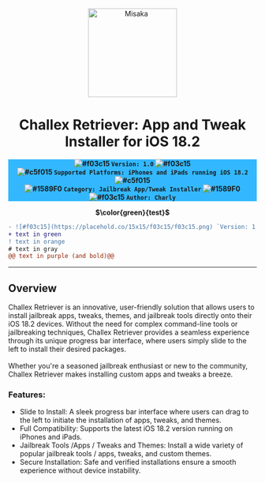 <br>
<p align="center">
<img src="https://xookz.com/challex-images/challexlogo.png" alt="Misaka" height="180" width="180"/>
</p>
<h1 align="center">Challex Retriever: App and Tweak Installer for iOS 18.2</h1>


  
<div align="center" style= "background-color: #33b8ff;"><b>
  
 ![#f03c15](https://placehold.co/15x15/f03c15/f03c15.png) `Version: 1.0` ![#f03c15](https://placehold.co/15x15/f03c15/f03c15.png)<br>
![#c5f015](https://placehold.co/15x15/c5f015/c5f015.png) `Supported Platforms: iPhones and iPads running iOS 18.2` ![#c5f015](https://placehold.co/15x15/c5f015/c5f015.png) <br> 
![#1589F0](https://placehold.co/15x15/1589F0/1589F0.png) `Category: Jailbreak App/Tweak Installer` ![#1589F0](https://placehold.co/15x15/1589F0/1589F0.png) <br>
  ![#f03c15](https://placehold.co/15x15/f03c15/f03c15.png) `Author: Charly`
  
  </b></div>


  <div align="center"><b>
    
 $\color{green}{test}$
  
  </b></div>

  ```diff
- ![#f03c15](https://placehold.co/15x15/f03c15/f03c15.png) `Version: 1.0` ![#f03c15](https://placehold.co/15x15/f03c15/f03c15.png)
+ text in green
! text in orange
# text in gray
@@ text in purple (and bold)@@
```

<hr>

  <h2>Overview</h2>

Challex Retriever is an innovative, user-friendly solution that allows users to install jailbreak apps, tweaks, themes, and jailbreak tools directly onto their iOS 18.2 devices. Without the need for complex command-line tools or jailbreaking techniques, Challex Retriever provides a seamless experience through its unique progress bar interface, where users simply slide to the left to install their desired packages.<br><br>
Whether you're a seasoned jailbreak enthusiast or new to the community, Challex Retriever makes installing custom apps and tweaks a breeze.<br>

<h3>Features:</h3>

* Slide to Install: A sleek progress bar interface where users can drag to the left to initiate the installation of apps, tweaks, and themes.
* Full Compatibility: Supports the latest iOS 18.2 version running on iPhones and iPads.
* Jailbreak Tools /Apps / Tweaks and Themes: Install a wide variety of popular jailbreak tools / apps, tweaks, and custom themes.
* Secure Installation: Safe and verified installations ensure a smooth experience without device instability.






